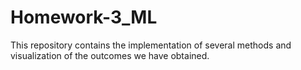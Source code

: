 # Homework-3_ML
This repository contains the implementation of several methods and visualization of the outcomes we have obtained.
